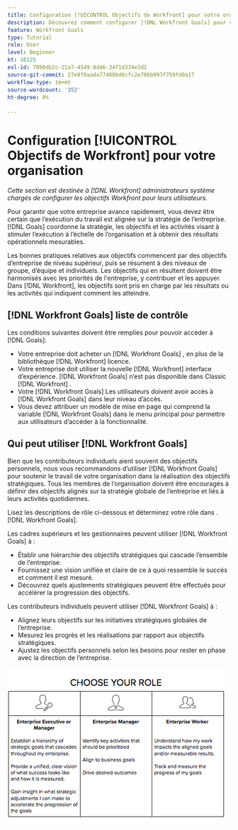 ```yaml
---
title: Configuration [!UICONTROL Objectifs de Workfront] pour votre organisation
description: Découvrez comment configurer [!DNL Workfront Goals] pour votre organisation afin que vous puissiez vous assurer que l’exécution du travail est alignée sur votre stratégie.
feature: Workfront Goals
type: Tutorial
role: User
level: Beginner
kt: 10125
exl-id: 7890db2c-21a7-4549-8d46-34f1d334e3d2
source-git-commit: 27e8f0aada77488bd6cfc2e786b997f759fd0a17
workflow-type: tm+mt
source-wordcount: '352'
ht-degree: 0%

---
```


# Configuration [!UICONTROL Objectifs de Workfront] pour votre organisation

*Cette section est destinée à [!DNL Workfront] administrateurs système chargés de configurer les objectifs Workfront pour leurs utilisateurs.*

Pour garantir que votre entreprise avance rapidement, vous devez être certain que l’exécution du travail est alignée sur la stratégie de l’entreprise. [!DNL   Goals] coordonne la stratégie, les objectifs et les activités visant à stimuler l’exécution à l’échelle de l’organisation et à obtenir des résultats opérationnels mesurables.

Les bonnes pratiques relatives aux objectifs commencent par des objectifs d’entreprise de niveau supérieur, puis se résument à des niveaux de groupe, d’équipe et individuels. Les objectifs qui en résultent doivent être harmonisés avec les priorités de l&#39;entreprise, y contribuer et les appuyer. Dans [!DNL Workfront], les objectifs sont pris en charge par les résultats ou les activités qui indiquent comment les atteindre.

## [!DNL Workfront Goals] liste de contrôle

Les conditions suivantes doivent être remplies pour pouvoir accéder à [!DNL   Goals]:

* Votre entreprise doit acheter un [!DNL Workfront Goals] , en plus de la bibliothèque [!DNL Workfront] licence.
* Votre entreprise doit utiliser la nouvelle [!DNL Workfront] interface d’expérience. [!DNL Workfront Goals] n’est pas disponible dans Classic [!DNL Workfront] .
* Votre [!DNL Workfront Goals] Les utilisateurs doivent avoir accès à [!DNL Workfront Goals] dans leur niveau d’accès.
* Vous devez attribuer un modèle de mise en page qui comprend la variable [!DNL Workfront Goals] dans le menu principal pour permettre aux utilisateurs d’accéder à la fonctionnalité.

## Qui peut utiliser [!DNL Workfront Goals]

Bien que les contributeurs individuels aient souvent des objectifs personnels, nous vous recommandons d’utiliser [!DNL Workfront Goals] pour soutenir le travail de votre organisation dans la réalisation des objectifs stratégiques. Tous les membres de l’organisation doivent être encouragés à définir des objectifs alignés sur la stratégie globale de l’entreprise et liés à leurs activités quotidiennes.

Lisez les descriptions de rôle ci-dessous et déterminez votre rôle dans . [!DNL Workfront Goals].

Les cadres supérieurs et les gestionnaires peuvent utiliser [!DNL Workfront Goals] à :

* Établir une hiérarchie des objectifs stratégiques qui cascade l’ensemble de l’entreprise.
* Fournissez une vision unifiée et claire de ce à quoi ressemble le succès et comment il est mesuré.
* Découvrez quels ajustements stratégiques peuvent être effectués pour accélérer la progression des objectifs.

Les contributeurs individuels peuvent utiliser [!DNL Workfront Goals] à :

* Alignez leurs objectifs sur les initiatives stratégiques globales de l’entreprise.
* Mesurez les progrès et les réalisations par rapport aux objectifs stratégiques.
* Ajustez les objectifs personnels selon les besoins pour rester en phase avec la direction de l’entreprise.

![Graphique montrant les différents rôles des objectifs Workfront](assets/01-workfront-goals-choose-your-role.png)
